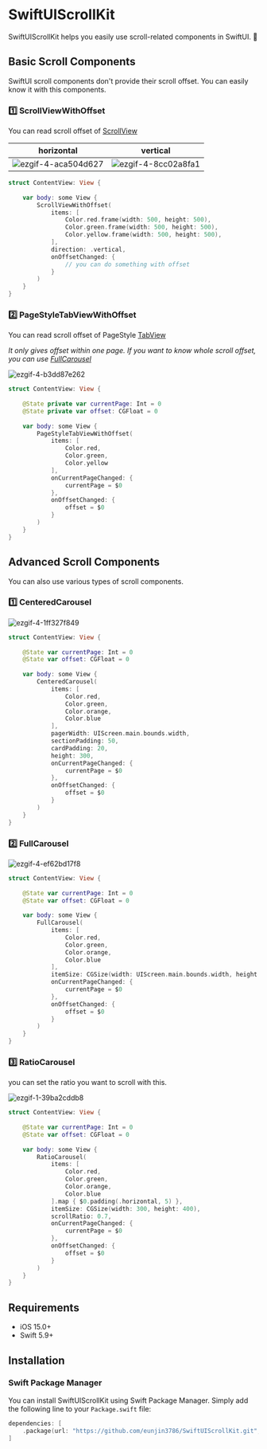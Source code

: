 # SwiftUIScrollKit

SwiftUIScrollKit helps you easily use scroll-related components in SwiftUI. 📜



## Basic Scroll Components

SwiftUI scroll components don't provide their scroll offset.
You can easily know it with this components.



### 1️⃣ ScrollViewWithOffset

You can read scroll offset of [ScrollView](https://developer.apple.com/documentation/swiftui/scrollview)

| horizontal | vertical |
| ------- | ------- |
| ![ezgif-4-aca504d627](https://github.com/eunjin3786/SwiftUIScrollKit/assets/9502063/ef9a045d-894c-4c8c-9e5c-96ca624d65a2)   | ![ezgif-4-8cc02a8fa1](https://github.com/eunjin3786/SwiftUIScrollKit/assets/9502063/cbbdc665-531b-48e2-a76d-d11a6f75ff5c) |



```swift
struct ContentView: View {
    
    var body: some View {
        ScrollViewWithOffset(
            items: [
                Color.red.frame(width: 500, height: 500),
                Color.green.frame(width: 500, height: 500),
                Color.yellow.frame(width: 500, height: 500),
            ],
            direction: .vertical,
            onOffsetChanged: {
                // you can do something with offset
            }
        )
    }
}
```




### 2️⃣ PageStyleTabViewWithOffset


You can read scroll offset of PageStyle [TabView](https://developer.apple.com/documentation/swiftui/tabview)

*It only gives offset within one page. 
If you want to know whole scroll offset, you can use [FullCarousel](#2️⃣-fullcarousel)*


![ezgif-4-b3dd87e262](https://github.com/eunjin3786/SwiftUIScrollKit/assets/9502063/c17d7bc4-364b-4314-91ac-f58ebea3e215)

```swift
struct ContentView: View {
    
    @State private var currentPage: Int = 0
    @State private var offset: CGFloat = 0
    
    var body: some View {
        PageStyleTabViewWithOffset(
            items: [
                Color.red,
                Color.green,
                Color.yellow
            ],
            onCurrentPageChanged: {
                currentPage = $0
            },
            onOffsetChanged: {
                offset = $0
            }
        )
    }
}
```









## Advanced Scroll Components

You can also use various types of scroll components.


### 1️⃣ CenteredCarousel

![ezgif-4-1ff327f849](https://github.com/eunjin3786/SwiftUIScrollKit/assets/9502063/6f37e2cf-650d-47db-9fcd-9f1fc79c3d7a)

```swift
struct ContentView: View {
    
    @State var currentPage: Int = 0
    @State var offset: CGFloat = 0
    
    var body: some View {
        CenteredCarousel(
            items: [
                Color.red,
                Color.green,
                Color.orange,
                Color.blue
            ],
            pagerWidth: UIScreen.main.bounds.width,
            sectionPadding: 50,
            cardPadding: 20,
            height: 300,
            onCurrentPageChanged: {
                currentPage = $0
            },
            onOffsetChanged: {
                offset = $0
            }
        )
    }
}
```

### 2️⃣ FullCarousel

![ezgif-4-ef62bd17f8](https://github.com/eunjin3786/SwiftUIScrollKit/assets/9502063/b030bcd8-4742-4968-951d-b93075ef5140)


```swift
struct ContentView: View {
    
    @State var currentPage: Int = 0
    @State var offset: CGFloat = 0
    
    var body: some View {
        FullCarousel(
            items: [
                Color.red,
                Color.green,
                Color.orange,
                Color.blue
            ],
            itemSize: CGSize(width: UIScreen.main.bounds.width, height: 400),
            onCurrentPageChanged: {
                currentPage = $0
            },
            onOffsetChanged: {
                offset = $0
            }
        )
    }
}
```


### 3️⃣ RatioCarousel

you can set the ratio you want to scroll with this.

![ezgif-1-39ba2cddb8](https://github.com/eunjin3786/SwiftUIScrollKit/assets/9502063/64f21e86-5f6f-4f39-b61f-2175716679b9)

```swift
struct ContentView: View {
    
    @State var currentPage: Int = 0
    @State var offset: CGFloat = 0
    
    var body: some View {
        RatioCarousel(
            items: [
                Color.red,
                Color.green,
                Color.orange,
                Color.blue
            ].map { $0.padding(.horizontal, 5) },
            itemSize: CGSize(width: 300, height: 400),
            scrollRatio: 0.7,
            onCurrentPageChanged: {
                currentPage = $0
            },
            onOffsetChanged: {
                offset = $0
            }
        )
    }
}
```

## Requirements

- iOS 15.0+
- Swift 5.9+

## Installation

### Swift Package Manager

You can install SwiftUIScrollKit using Swift Package Manager. Simply add the following line to your `Package.swift` file:

```swift
dependencies: [
    .package(url: "https://github.com/eunjin3786/SwiftUIScrollKit.git", from: "1.0.0")
]


